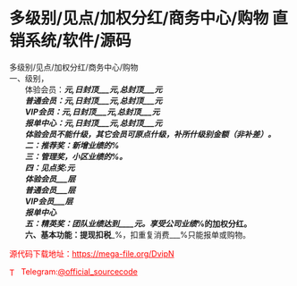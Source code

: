 # 多级别/见点/加权分红/商务中心/购物 直销系统/软件/源码

多级别/见点/加权分红/商务中心/购物<br>一、级别，<br>　　体验会员：___元,日封顶___元,总封顶___元<br>　　普通会员：___元,日封顶___元,总封顶___元<br>　　VIP会员：___元,日封顶___元,总封顶___元<br>　　报单中心：___元,日封顶___元,总封顶___元<br>　　体验会员不能什级，其它会员可原点什级，补所什级别金额（非补差）。<br>　　二：推荐奖：新增业绩的___%<br>　　三：管理奖，小区业绩的___%。<br>　　四：见点奖:___元<br>　　体验会员___层<br>　　普通会员___层<br>　　VIP会员___层<br>　　报单中心___<br>　　五：精英奖：团队业绩达到____元。享受公司业绩____%的加权分红。<br>　　六、基本功能：提现扣税___%，扣重复消费___%只能报单或购物。<br>


<p style="color: red;">源代码下载地址：<a href="https://mega-file.org/DvipN" style="color: red;">https://mega-file.org/DvipN</a></p><p style="color: red;"><img src="https://cdn-icons-png.flaticon.com/512/2111/2111646.png" alt="Telegram Icon" style="width: 16px; vertical-align: middle; margin-right: 5px;">Telegram:<a href="https://t.me/official_sourcecode" style="color: red;">@official_sourcecode</a></p>